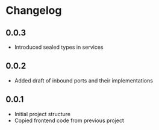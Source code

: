 # Changelog

## 0.0.3
  * Introduced sealed types in services 

## 0.0.2
  * Added draft of inbound ports and their implementations

## 0.0.1 
  * Initial project structure
  * Copied frontend code from previous project
